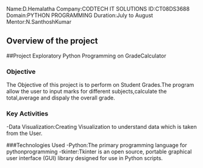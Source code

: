 Name:D.Hemalatha
Company:CODTECH IT SOLUTIONS
ID:CT08DS3688
Domain:PYTHON PROGRAMMING
Duration:July to August
Mentor:N.SanthoshKumar

## Overview of the project

##Project Exploratory Python Programming on GradeCalculator

### Objective
The Objective of this project is to perform on Student Grades.The program allow the user to input marks for different subjects,calculate the total,average and dispaly the overall grade.

### Key Activities
-Data Visualization:Creating Visualization to understand data which is taken from the User.


###Technologies Used
-Python:The primary programming language for pythonprogramming
-tkinter:Tkinter is an open source, portable graphical user interface (GUI) library designed for use in Python scripts. 
